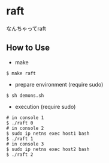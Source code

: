 # raft
なんちゃってraft

## How to Use
- make
```
$ make raft
```

- prepare environment (require sudo)
```
$ sh demons.sh
```

- execution (require sudo)
```
# in console 1
$ ./raft 0
# in console 2
$ sudo ip netns exec host1 bash
$ ./raft 1
# in console 3
$ sudo ip netns exec host2 bash
$ ./raft 2
```
